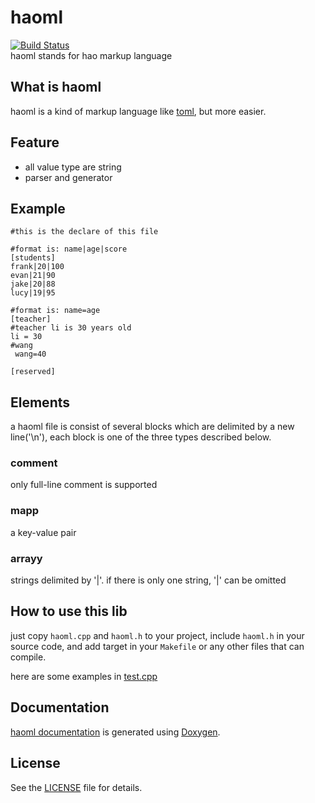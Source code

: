 # haoml
[![Build Status](https://www.travis-ci.org/yinghao-liu/haoml.svg?branch=master)](https://www.travis-ci.org/yinghao-liu/haoml)  
haoml stands for hao markup language

## What is haoml
haoml is a kind of markup language like [toml](https://github.com/skystrife/cpptoml), but more easier.  

## Feature
* all value type are string
* parser and generator

## Example
```
#this is the declare of this file

#format is: name|age|score
[students]
frank|20|100
evan|21|90
jake|20|88
lucy|19|95

#format is: name=age
[teacher]
#teacher li is 30 years old
li = 30
#wang
 wang=40

[reserved]
```

## Elements
a haoml file is consist of several blocks which are delimited by a new line('\n'), each block 
is one of the three types described below. 

### comment
only full-line comment is supported

### mapp
a key-value pair 

### arrayy
strings delimited by '|'. if there is only one string, '|' can be omitted

## How to use this lib
just copy `haoml.cpp` and `haoml.h` to your project, include `haoml.h` in your source code, and add
target in your `Makefile` or any other files that can compile.

here are some examples in [test.cpp](test.cpp)

## Documentation
[haoml documentation](https://yinghao-liu.github.io/haoml/) is generated using [Doxygen](http://www.doxygen.org).

## License
See the [LICENSE](LICENSE) file for details.
